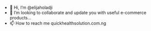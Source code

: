 - 👋 Hi, I’m @elijaholadji
- 💞️ I’m looking to collaborate and update you with useful e-commerce products...
- 📫 How to reach me quickhealthsolution.com.ng

<!---
eoladji/eoladji is a ✨ special ✨ repository because its `README.md` (this file) appears on your GitHub profile.
You can click the Preview link to take a look at your changes.
--->
